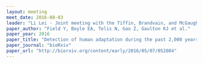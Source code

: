 ```yaml
---
layout: meeting
meet_date: 2016-08-03
leader: "Li Lei - Joint meeting with the Tiffin, Brandvain, and McGaugh Labs"
paper_author: "Field Y, Boyle EA, Telis N, Gao Z, Gaulton KJ et al."
paper_year: 2016
paper_title: "Detection of human adaptation during the past 2,000 years"
paper_journal: "bioRxiv"
paper_url: "http://biorxiv.org/content/early/2016/05/07/052084"
---
```

